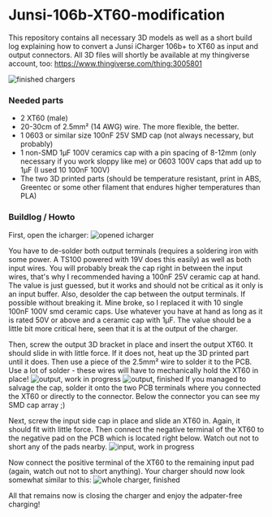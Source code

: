 # Junsi-106b-XT60-modification
This repository contains all necessary 3D models as well as a short build log explaining how to convert a Junsi iCharger 106b+ to XT60 as input and output connectors. All 3D files will shortly be available at my thingiverse account, too: https://www.thingiverse.com/thing:3005801

![finished chargers](https://raw.githubusercontent.com/ebastler/Junsi-106b-XT60-modification/master/Documentation/junsi_finished.jpg)

### Needed parts
- 2 XT60 (male)
- 20-30cm of 2.5mm² (14 AWG) wire. The more flexible, the better.
- 1 0603 or similar size 100nF 25V SMD cap (not always necessary, but probably)
- 1 non-SMD 1µF 100V ceramics cap with a pin spacing of 8-12mm (only necessary if you work sloppy like me) or 0603 100V caps that add up to 1µF (I used 10 100nF 100V)
- The two 3D printed parts (should be temperature resistant, print in ABS, Greentec or some other filament that endures higher temperatures than PLA)

### Buildlog / Howto
First, open the icharger:
![opened icharger](https://raw.githubusercontent.com/ebastler/Junsi-106b-XT60-modification/master/Documentation/junsi_whole_before.jpg)

You have to de-solder both output terminals (requires a soldering iron with some power. A TS100 powered with 19V does this easily) as well as both input wires. You will probably break the cap right in between the input wires, that's why I recommended having a 100nF 25V ceramic cap at hand. The value is just guessed, but it works and should not be critical as it only is an input buffer. Also, desolder the cap between the output terminals. If possible without breaking it. Mine broke, so I replaced it with 10 single 100nF 100V smd ceramic caps. Use whatever you have at hand as long as it is rated 50V or above and a ceramic cap with 1µF. The value should be a little bit more critical here, seen that it is at the output of the charger.

Then, screw the output 3D bracket in place and insert the output XT60. It should slide in with little force. If it does not, heat up the 3D printed part until it does. Then use a piece of the 2.5mm² wire to solder it to the PCB. Use a lot of solder - these wires will have to mechanically hold the XT60 in place!
![output, work in progress](https://raw.githubusercontent.com/ebastler/Junsi-106b-XT60-modification/master/Documentation/junsi_out_half.jpg)
![output, finished](https://raw.githubusercontent.com/ebastler/Junsi-106b-XT60-modification/master/Documentation/junsi_out_finished.jpg)
If you managed to salvage the cap, solder it onto the two PCB terminals where you connected the XT60 or directly to the connector. Below the connector you can see my SMD cap array ;)

Next, screw the input side cap in place and slide an XT60 in. Again, it should fit with little force. Then connect the negative terminal of the XT60 to the negative pad on the PCB which is located right below. Watch out not to short any of the pads nearby.
![input, work in progress](https://raw.githubusercontent.com/ebastler/Junsi-106b-XT60-modification/master/Documentation/junsi_in_half.jpg)

Now connect the positive terminal of the XT60 to the remaining input pad (again, watch out not to short anything). Your charger should now look somewhat similar to this:
![whole charger, finished](https://raw.githubusercontent.com/ebastler/Junsi-106b-XT60-modification/master/Documentation/junsi_whole_finished.jpg)

All that remains now is closing the charger and enjoy the adpater-free charging!
